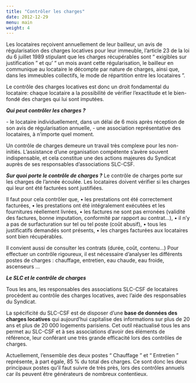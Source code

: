 ```yaml
---
title: "Contrôler les charges"
date: 2012-12-29
menu: main
weight: 4
---
```


Les locataires reçoivent annuellement de leur bailleur, un avis de régularisation des charges locatives pour leur immeuble, l’article 23 de la loi du 6 juillet 1989 stipulant que les charges récupérables sont “ exigibles sur justification ” et qu’ “ un mois avant cette régularisation, le bailleur en communique au locataire le décompte par nature de charges, ainsi que, dans les immeubles collectifs, le mode de répartition entre les locataires ”.

Le contrôle des charges locatives est donc un droit fondamental du locataire: chaque locataire a la possibilité de vérifier l’exactitude et le bien-fondé des charges qui lui sont imputées.

**_Qui peut contrôler les charges ?_**

\- le locataire individuellement, dans un délai de 6 mois après réception de son avis de régularisation annuelle, - une association représentative des locataires, à n’importe quel moment.

Un contrôle de charges demeure un travail très complexe pour les non-initiés. L’assistance d’une organisation compétente s’avère souvent indispensable, et cela constitue une des actions majeures du Syndicat auprès de ses responsables d’associations SLC-CSF.

**_Sur quoi porte le contrôle de charges ?_** Le contrôle de charges porte sur les charges de l’année écoulée. Les locataires doivent vérifier si les charges qui leur ont été facturées sont justifiées.

Il faut pour cela contrôler que, • les prestations ont été correctement facturées, • les prestations ont été intégralement exécutées et les fournitures réellement livrées, • les factures ne sont pas erronées (validité des factures, bonne imputation, conformité par rapport au contrat…), • il n’y a pas de surfacturation sur tel ou tel poste (coût abusif), • tous les justificatifs demandés sont présents, • les charges facturées aux locataires sont bien récupérables.

Il convient aussi de consulter les contrats (durée, coût, contenu...) Pour effectuer un contrôle rigoureux, il est nécessaire d’analyser les différents postes de charges : chauffage, entretien, eau chaude, eau froide, ascenseurs …

**_Le SLC et le contrôle de charges_**

Tous les ans, les responsables des associations SLC-CSF de locataires procèdent au contrôle des charges locatives, avec l’aide des responsables du Syndicat.

La spécificité du SLC-CSF est de disposer d’une **base de données des charges locatives** qui aujourd’hui capitalise des informations sur plus de 20 ans et plus de 20 000 logements parisiens. Cet outil réactualisé tous les ans permet au SLC-CSF et à ses associations d’avoir des éléments de référence, leur conférant une très grande efficacité lors des contrôles de charges.

Actuellement, l’ensemble des deux postes “ Chauffage ” et “ Entretien ” représente, à part égale, 85 % du total des charges. Ce sont donc les deux principaux postes qu’il faut suivre de très près, lors des contrôles annuels car ils peuvent être générateurs de nombreux contentieux.
